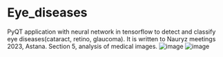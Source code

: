 # Eye_diseases
PyQT application with neural network in tensorflow to detect and classify eye diseases(cataract, retino, glaucoma). It is written to Nauryz meetings 2023, Astana. Section 5, analysis of medical images. 
![image](https://user-images.githubusercontent.com/84804200/225414364-84f36d77-7954-4b59-affb-1484ce5b882e.png)
![image](https://user-images.githubusercontent.com/84804200/225416709-dbe25c3c-9685-45d8-8b8c-485a6476ab08.png)
